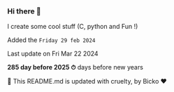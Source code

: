 ### Hi there 👋

I create some cool stuff (C, python and Fun !)

Added the `Friday 29 feb 2024`

Last update on Fri Mar 22 2024

**285 day before 2025 ⏱** days before new years

🤖 This README.md is updated with cruelty, by Bicko ❤️

